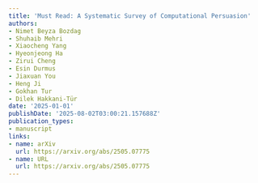 ```yaml
---
title: 'Must Read: A Systematic Survey of Computational Persuasion'
authors:
- Nimet Beyza Bozdag
- Shuhaib Mehri
- Xiaocheng Yang
- Hyeonjeong Ha
- Zirui Cheng
- Esin Durmus
- Jiaxuan You
- Heng Ji
- Gokhan Tur
- Dilek Hakkani-Tür
date: '2025-01-01'
publishDate: '2025-08-02T03:00:21.157688Z'
publication_types:
- manuscript
links:
- name: arXiv
  url: https://arxiv.org/abs/2505.07775
- name: URL
  url: https://arxiv.org/abs/2505.07775
---
```

